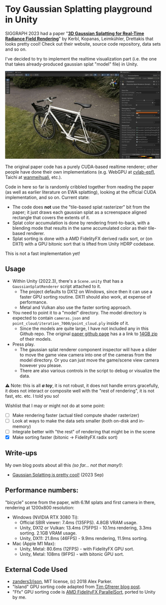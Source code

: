 # Toy Gaussian Splatting playground in Unity

SIGGRAPH 2023 had a paper "[**3D Gaussian Splatting for Real-Time Radiance Field Rendering**](https://repo-sam.inria.fr/fungraph/3d-gaussian-splatting/)" by Kerbl, Kopanas, Leimkühler, Drettakis that looks pretty cool!
Check out their website, source code repository, data sets and so on.

I've decided to try to implement the realtime visualization part (i.e. the one that takes already-produced gaussian splat "model" file) in Unity.

![Screenshot](/Screenshot01.jpg?raw=true "Screenshot")

The original paper code has a purely CUDA-based realtime renderer; other
people have done their own implementations (e.g. WebGPU at [cvlab-epfl](https://github.com/cvlab-epfl/gaussian-splatting-web), Taichi at [wanmeihuali](https://github.com/wanmeihuali/taichi_3d_gaussian_splatting), etc.).

Code in here so far is randomly cribbled together from reading the paper (as well as earlier literature on EWA splatting), looking at the official CUDA implementation, and so on. Current state:
- The code does **not** use the "tile-based splat rasterizer" bit from the paper; it just draws each gaussian splat as a screenspace aligned rectangle that covers the extents of it.
- Splat color accumulation is done by rendering front-to-back, with a blending mode that results in the same accumulated color as their tile-based renderer.
- Splat sorting is done with a AMD FidelityFX derived radix sort, or (on DX11) with a GPU bitonic sort that is lifted from Unity HDRP codebase.

This is not a fast implementation yet!

## Usage

- Within Unity (2022.3), there's a `Scene.unity` that has a `GaussianSplatRenderer` script attached to it.
  - The project defaults to DX12 on Windows, since then it can use a faster GPU sorting routine. DX11 should also work, at expense of performance.
  - Metal and Vulkan also use the faster sorting approach.
- You need to point it to a "model" directory. The model directory is expected to contain `cameras.json` and
  `point_cloud/iteration_7000/point_cloud.ply` inside of it.
  - Since the models are quite large, I have not included any in this Github repo. The original [paper github page](https://github.com/graphdeco-inria/gaussian-splatting) has a a link to
    [14GB zip](https://repo-sam.inria.fr/fungraph/3d-gaussian-splatting/datasets/pretrained/models.zip) of their models.
- Press play.
  - The gaussian splat renderer component inspector will have a slider to move the game view camera into one of the cameras from the model directory.
    Or you can just move the game/scene view camera however you please.
  - There are also various controls in the script to debug or visualize the data.

:warning: Note: this is all _**a toy**_, it is not robust, it does not handle errors gracefully, it does not interact or composite well with the "rest of rendering", it is not fast, etc. etc. I told you so!

Wishlist that I may or might not do at some point:
- [ ] Make rendering faster (actual tiled compute shader rasterizer)
- [ ] Look at ways to make the data sets smaller (both on-disk and in-memory)
- [ ] Integrate better with "the rest" of rendering that might be in the scene
- [x] Make sorting faster (bitonic -> FidelityFX radix sort)

## Write-ups

My own blog posts about all this _(so far... not that many!)_:
* [Gaussian Splatting is pretty cool!](https://aras-p.info/blog/2023/09/05/Gaussian-Splatting-is-pretty-cool/) (2023 Sep)

## Performance numbers:

"bicycle" scene from the paper, with 6.1M splats and first camera in there, rendering at 1200x800 resolution:
* Windows (NVIDIA RTX 3080 Ti):
  * Official SBIR viewer: 7.4ms (135FPS). 4.8GB VRAM usage.
  * Unity, DX12 or Vulkan: 13.4ms (75FPS) - 10.1ms rendering, 3.3ms sorting. 2.1GB VRAM usage.
  * Unity, DX11: 21.8ms (46FPS) - 9.9ms rendering, 11.9ms sorting.
* Mac (Apple M1 Max):
  * Unity, Metal: 80.6ms (12FPS) - with FidelityFX GPU sort.
  * Unity, Metal: 108ms (9FPS) - with bitonic GPU sort.

## External Code Used

- [zanders3/json](https://github.com/zanders3/json), MIT license, (c) 2018 Alex Parker.
- "Island" GPU sorting code adapted from [Tim Gfrerer blog post](https://poniesandlight.co.uk/reflect/bitonic_merge_sort/).
- "Ffx" GPU sorting code is [AMD FidelityFX ParallelSort](https://github.com/GPUOpen-Effects/FidelityFX-ParallelSort), ported to Unity by me.
